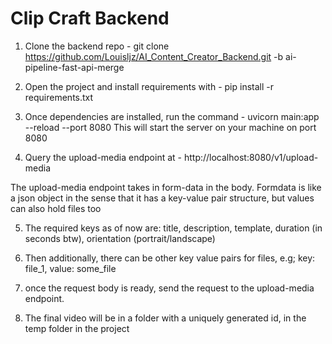 # Clip Craft Backend
1. Clone the backend repo - 
git clone https://github.com/Louisljz/AI_Content_Creator_Backend.git -b ai-pipeline-fast-api-merge

2. Open the project and install requirements with - 
pip install -r requirements.txt

3. Once dependencies are installed, run the command - 
uvicorn main:app --reload --port 8080
This will start the server on your machine on port 8080

4. Query the upload-media endpoint at - 
http://localhost:8080/v1/upload-media

The upload-media endpoint takes in form-data in the body.
Formdata is like a json object in the sense that it has a key-value pair structure, but values can also hold files too


5. The required keys as of now are:
title, description, template, duration (in seconds btw), orientation (portrait/landscape)

6. Then additionally, there can be other key value pairs for files,
e.g; key: file_1, value: some_file

7. once the request body is ready, send the request to the upload-media endpoint.

8. The final video will be in a folder with a uniquely generated id, in the temp folder in the project
